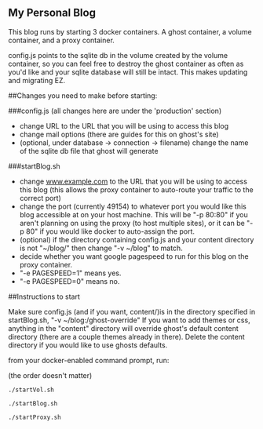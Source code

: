 My Personal Blog
-----
This blog runs by starting 3 docker containers.  A ghost container, a volume container, and a proxy container.

config.js points to the sqlite db in the volume created by the volume container, so you can feel free to destroy the ghost container as often as you'd like and your sqlite database will still be intact. This makes updating and migrating EZ.

##Changes you need to make before starting:

###config.js
(all changes here are under the 'production' section)
- change URL to the URL that you will be using to access this blog
- change mail options (there are guides for this on ghost's site)
- (optional, under database -> connection -> filename) change the name of the sqlite db file that ghost will generate
 
###startBlog.sh
- change www.example.com to the URL that you will be using to access this blog (this allows the proxy container to auto-route your traffic to the correct port)
- change the port (currently 49154) to whatever port you would like this blog accessible at on your host machine.  This will be "-p 80:80" if you aren't planning on using the proxy (to host multiple sites), or it can be "-p 80" if you would like docker to auto-assign the port.
- (optional) if the directory containing config.js and your content directory is not "~/blog/" then change "-v ~/blog" to match.
- decide whether you want google pagespeed to run for this blog on the proxy container.
- "-e PAGESPEED=1" means yes.
- "-e PAGESPEED=0" means no.


##Instructions to start

Make sure config.js (and if you want, content/)is in the directory specified in startBlog.sh, "-v ~/blog:/ghost-override"
If you want to add themes or css, anything in the "content" directory will override ghost's default content directory (there are a couple themes already in there). Delete the content directory if you would like to use ghosts defaults.


from your docker-enabled command prompt, run:

(the order doesn't matter)

`./startVol.sh`

`./startBlog.sh`

`./startProxy.sh`


